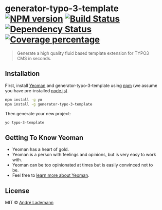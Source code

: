 # generator-typo-3-template [![NPM version][npm-image]][npm-url] [![Build Status](https://travis-ci.org/vergissberlin/generator-typo3-template.svg?branch=master)](https://travis-ci.org/vergissberlin/generator-typo3-template) [![Dependency Status][daviddm-image]][daviddm-url] [![Coverage percentage][coveralls-image]][coveralls-url]
> Generate a high quality fluid based template extension for TYPO3 CMS in seconds.

## Installation

First, install [Yeoman](http://yeoman.io) and generator-typo-3-template using [npm](https://www.npmjs.com/) (we assume you have pre-installed [node.js](https://nodejs.org/)).

```bash
npm install -g yo
npm install -g generator-typo-3-template
```

Then generate your new project:

```bash
yo typo-3-template
```

## Getting To Know Yeoman

 * Yeoman has a heart of gold.
 * Yeoman is a person with feelings and opinions, but is very easy to work with.
 * Yeoman can be too opinionated at times but is easily convinced not to be.
 * Feel free to [learn more about Yeoman](http://yeoman.io/).

## License

MIT © [André Lademann](https://www.netresearch.de/)


[npm-image]: https://badge.fury.io/js/generator-typo-3-template.svg
[npm-url]: https://npmjs.org/package/generator-typo-3-template
[travis-image]: https://travis-ci.org/vergissberlin/generator-typo-3-template.svg?branch=master
[travis-url]: https://travis-ci.org/vergissberlin/generator-typo-3-template
[daviddm-image]: https://david-dm.org/vergissberlin/generator-typo-3-template.svg?theme=shields.io
[daviddm-url]: https://david-dm.org/vergissberlin/generator-typo-3-template
[coveralls-image]: https://coveralls.io/repos/vergissberlin/generator-typo-3-template/badge.svg
[coveralls-url]: https://coveralls.io/r/vergissberlin/generator-typo-3-template
